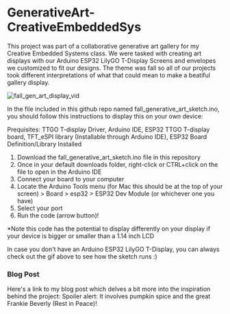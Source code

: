 # GenerativeArt-CreativeEmbeddedSys
This project was part of a collaborative generative art gallery for my Creative Embedded Systems class. We were tasked with creating art displays with our Arduino ESP32 LilyGO T-Display Screens and envelopes we customized to fit our designs. The theme was fall so all of our projects took different interpretations of what that could mean to make a beatiful gallery display.

![fall_gen_art_display_vid](https://github.com/user-attachments/assets/0652afef-7ed3-4730-8182-803a99da72ce)



In the file included in this github repo named fall_generative_art_sketch.ino, you should follow this instructions to display this on your own device:

Prequisites:
TTGO T-display Driver, Arduino IDE, ESP32 TTGO T-display board, TFT_eSPI library (Installable through Arduino IDE), ESP32 Board Definition/Library Installed
    

1. Download the fall_generative_art_sketch.ino file in this repository
2. Once in your default downloads folder, right-click or CTRL+click on the file to open in the Arduino IDE
3. Connect your board to your computer
4. Locate the Arduino Tools menu (for Mac this should be at the top of your screen) > Board > esp32 > ESP32 Dev Module (or whichever one you have)
5. Select your port
6. Run the code (arrow button)!

  *Note this code has the potential to display differently on your display if your device is bigger or smaller than a 1.14 inch LCD

In case you don't have an Arduino ESP32 LilyGO T-Display, you can always check out the gif above to see how the sketch runs :)


### Blog Post
Here's a link to my blog post which delves a bit more into the inspiration behind the project: 
Spoiler alert: It involves pumpkin spice and the great Frankie Beverly (Rest in Peace)!
